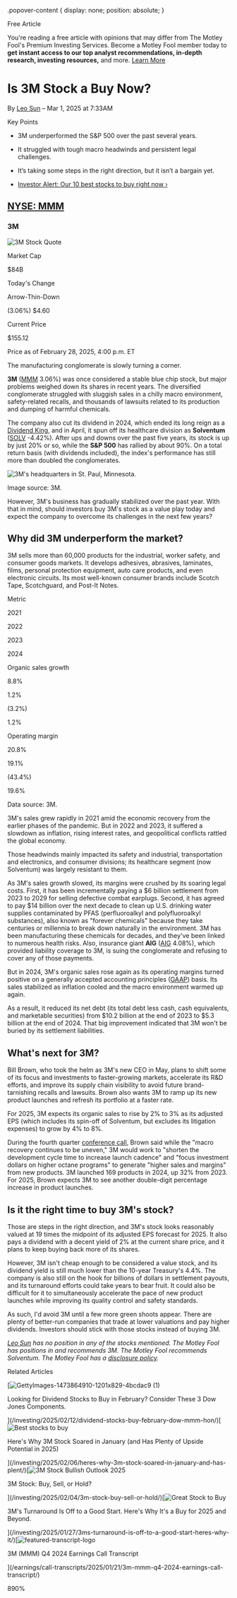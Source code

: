 .popover-content { display: none; position: absolute; }

Free Article[](#)

You're reading a free article with opinions that may differ from The Motley Fool's Premium Investing Services. Become a Motley Fool member today to **get instant access to our top analyst recommendations, in-depth research, investing resources,** and more. [Learn More](https://www.fool.com/mms/mark/op-free-tbox-art)

Is 3M Stock a Buy Now?
======================

By [Leo Sun](/author/2154/) – Mar 1, 2025 at 7:33AM

Key Points

*   3M underperformed the S&P 500 over the past several years.
    
*   It struggled with tough macro headwinds and persistent legal challenges.
    
*   It’s taking some steps in the right direction, but it isn’t a bargain yet.
    
*   [Investor Alert: Our 10 best stocks to buy right now ›](https://www.fool.com/mms/mark/e-sa-nonbbn-kp?aid=10969&source=isaedikp0000035)
    

[NYSE: MMM](/quote/nyse/mmm/)
-----------------------------

### 3M

![3M Stock Quote](https://g.foolcdn.com/art/companylogos/mark/MMM.png)

Market Cap

$84B

Today's Change

Arrow-Thin-Down

(3.06%) $4.60

Current Price

$155.12

Price as of February 28, 2025, 4:00 p.m. ET

The manufacturing conglomerate is slowly turning a corner.

**3M** ([MMM](/quote/nyse/mmm/) 3.06%) was once considered a stable blue chip stock, but major problems weighed down its shares in recent years. The diversified conglomerate struggled with sluggish sales in a chilly macro environment, safety-related recalls, and thousands of lawsuits related to its production and dumping of harmful chemicals.

The company also cut its dividend in 2024, which ended its long reign as a [Dividend King](https://www.fool.com/investing/stock-market/types-of-stocks/dividend-stocks/dividend-kings/), and in April, it spun off its healthcare division as **Solventum** ([SOLV](/quote/nyse/solv/) -4.42%). After ups and downs over the past five years, its stock is up by just 20% or so, while the **S&P 500** has rallied by about 90%. On a total return basis (with dividends included), the index's performance has still more than doubled the conglomerates.

![3M's headquarters in St. Paul, Minnesota.](https://g.foolcdn.com/image/?url=https%3A%2F%2Fg.foolcdn.com%2Feditorial%2Fimages%2F808986%2F3m-st-paul-monument-place001-rgb.jpg&op=resize&w=700)

Image source: 3M.

However, 3M's business has gradually stabilized over the past year. With that in mind, should investors buy 3M's stock as a value play today and expect the company to overcome its challenges in the next few years?

Why did 3M underperform the market?
-----------------------------------

3M sells more than 60,000 products for the industrial, worker safety, and consumer goods markets. It develops adhesives, abrasives, laminates, films, personal protection equipment, auto care products, and even electronic circuits. Its most well-known consumer brands include Scotch Tape, Scotchguard, and Post-It Notes.

    

Metric

2021

2022

2023

2024

Organic sales growth

8.8%

1.2%

(3.2%)

1.2%

Operating margin

20.8%

19.1%

(43.4%)

19.6%

Data source: 3M.

3M's sales grew rapidly in 2021 amid the economic recovery from the earlier phases of the pandemic. But in 2022 and 2023, it suffered a slowdown as inflation, rising interest rates, and geopolitical conflicts rattled the global economy.

Those headwinds mainly impacted its safety and industrial, transportation and electronics, and consumer divisions; its healthcare segment (now Solventum) was largely resistant to them.

As 3M's sales growth slowed, its margins were crushed by its soaring legal costs. First, it has been incrementally paying a $6 billion settlement from 2023 to 2029 for selling defective combat earplugs. Second, it has agreed to pay $14 billion over the next decade to clean up U.S. drinking water supplies contaminated by PFAS (perfluoroalkyl and polyfluoroalkyl substances), also known as "forever chemicals" because they take centuries or millennia to break down naturally in the environment. 3M has been manufacturing these chemicals for decades, and they've been linked to numerous health risks. Also, insurance giant **AIG** ([AIG](/quote/nyse/aig/) 4.08%), which provided liability coverage to 3M, is suing the conglomerate and refusing to cover any of those payments.

But in 2024, 3M's organic sales rose again as its operating margins turned positive on a generally accepted accounting principles ([GAAP](https://www.fool.com/terms/g/generally-accepted-accounting-principles/)) basis. Its sales stabilized as inflation cooled and the macro environment warmed up again.

As a result, it reduced its net debt (its total debt less cash, cash equivalents, and marketable securities) from $10.2 billion at the end of 2023 to $5.3 billion at the end of 2024. That big improvement indicated that 3M won't be buried by its settlement liabilities.

What's next for 3M?
-------------------

Bill Brown, who took the helm as 3M's new CEO in May, plans to shift some of its focus and investments to faster-growing markets, accelerate its R&D efforts, and improve its supply chain visibility to avoid future brand-tarnishing recalls and lawsuits. Brown also wants 3M to ramp up its new product launches and refresh its portfolio at a faster rate.

For 2025, 3M expects its organic sales to rise by 2% to 3% as its adjusted EPS (which includes its spin-off of Solventum, but excludes its litigation expenses) to grow by 4% to 8%.

During the fourth quarter [conference call](https://www.fool.com/earnings/call-transcripts/2025/01/21/3m-mmm-q4-2024-earnings-call-transcript/), Brown said while the "macro recovery continues to be uneven," 3M would work to "shorten the development cycle time to increase launch cadence" and "focus investment dollars on higher octane programs" to generate "higher sales and margins" from new products. 3M launched 169 products in 2024, up 32% from 2023. For 2025, Brown expects 3M to see another double-digit percentage increase in product launches.

Is it the right time to buy 3M's stock?
---------------------------------------

Those are steps in the right direction, and 3M's stock looks reasonably valued at 19 times the midpoint of its adjusted EPS forecast for 2025. It also pays a dividend with a decent yield of 2% at the current share price, and it plans to keep buying back more of its shares.

However, 3M isn't cheap enough to be considered a value stock, and its dividend yield is still much lower than the 10-year Treasury's 4.4%. The company is also still on the hook for billions of dollars in settlement payouts, and its turnaround efforts could take years to bear fruit. It could also be difficult for it to simultaneously accelerate the pace of new product launches while improving its quality control and safety standards.

As such, I'd avoid 3M until a few more green shoots appear. There are plenty of better-run companies that trade at lower valuations and pay higher dividends. Investors should stick with those stocks instead of buying 3M.

_[Leo Sun](https://www.fool.com/author/2154/) has no position in any of the stocks mentioned. The Motley Fool has positions in and recommends 3M. The Motley Fool recommends Solventum. The Motley Fool has a [disclosure policy](https://www.fool.com/legal/fool-disclosure-policy/)._

Related Articles

[![GettyImages-1473864910-1201x829-4bcdac9 (1)](https://g.foolcdn.com/image/?url=https%3A%2F%2Fg.foolcdn.com%2Feditorial%2Fimages%2F806993%2Fgettyimages-1473864910-1201x829-4bcdac9-1.jpg&op=resize&w=92&h=52)

Looking for Dividend Stocks to Buy in February? Consider These 3 Dow Jones Components.

](/investing/2025/02/12/dividend-stocks-buy-february-dow-mmm-hon/)[![Best stocks to buy](https://g.foolcdn.com/image/?url=https%3A%2F%2Fg.foolcdn.com%2Feditorial%2Fimages%2F806616%2Fbest-stocks-to-buy.jpg&op=resize&w=92&h=52)

Here's Why 3M Stock Soared in January (and Has Plenty of Upside Potential in 2025)

](/investing/2025/02/06/heres-why-3m-stock-soared-in-january-and-has-plent/)[![3M Stock Bullish Outlook 2025](https://g.foolcdn.com/image/?url=https%3A%2F%2Fg.foolcdn.com%2Feditorial%2Fimages%2F806119%2F3m-stock-bullish-outlook-2025.jpg&op=resize&w=92&h=52)

3M Stock: Buy, Sell, or Hold?

](/investing/2025/02/04/3m-stock-buy-sell-or-hold/)[![Great Stock to Buy](https://g.foolcdn.com/image/?url=https%3A%2F%2Fg.foolcdn.com%2Feditorial%2Fimages%2F804818%2Fgreat-stock-to-buy.jpg&op=resize&w=92&h=52)

3M's Turnaround Is Off to a Good Start. Here's Why It's a Buy for 2025 and Beyond.

](/investing/2025/01/27/3ms-turnaround-is-off-to-a-good-start-heres-why-it/)[![featured-transcript-logo](https://g.foolcdn.com/image/?url=https%3A%2F%2Fg.foolcdn.com%2Feditorial%2Fimages%2F1%2Ffeatured-transcript-logo-template-2023-01-12.jpg&op=resize&w=92&h=52)

3M (MMM) Q4 2024 Earnings Call Transcript

](/earnings/call-transcripts/2025/01/21/3m-mmm-q4-2024-earnings-call-transcript/)

890%